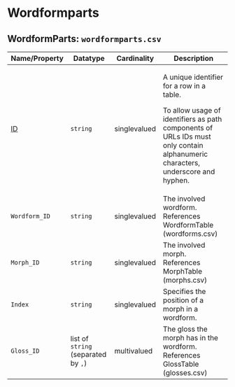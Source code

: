 # Wordformparts


## WordformParts: `wordformparts.csv`

Name/Property | Datatype | Cardinality | Description
 --- | --- | --- | --- 
[ID](http://cldf.clld.org/v1.0/terms.rdf#id) | `string` | singlevalued | <div> <p>A unique identifier for a row in a table.</p> <p> To allow usage of identifiers as path components of URLs IDs must only contain alphanumeric characters, underscore and hyphen. </p> </div> 
`Wordform_ID` | `string` | singlevalued | The involved wordform. References WordformTable (wordforms.csv)
`Morph_ID` | `string` | singlevalued | The involved morph. References MorphTable (morphs.csv)
`Index` | `string` | singlevalued | Specifies the position of a morph in a wordform.
`Gloss_ID` | list of `string` (separated by `,`) | multivalued | The gloss the morph has in the wordform. References GlossTable (glosses.csv)
